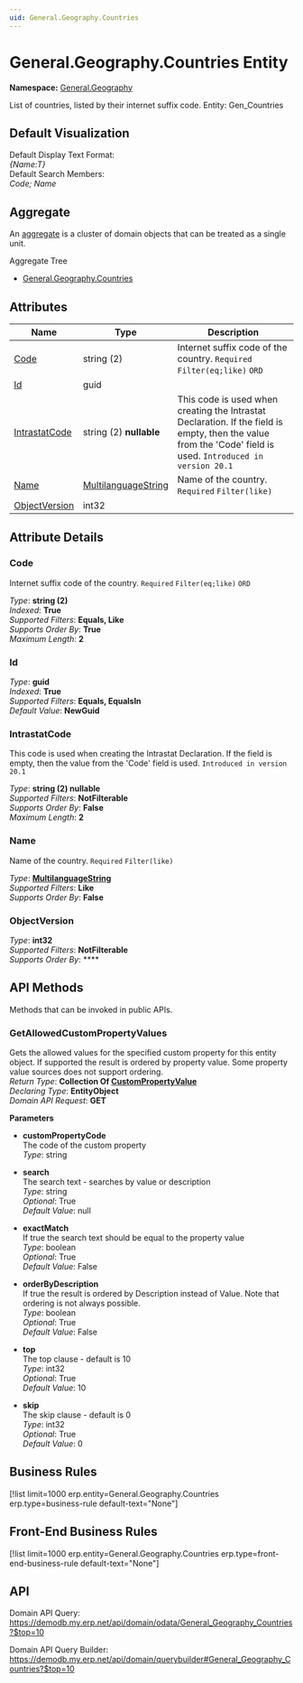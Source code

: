 ```yaml
---
uid: General.Geography.Countries
---
```

# General.Geography.Countries Entity

**Namespace:** [General.Geography](General.Geography.md)  

List of countries, listed by their internet suffix code. Entity: Gen_Countries

## Default Visualization
Default Display Text Format:  
_{Name:T}_  
Default Search Members:  
_Code; Name_  

## Aggregate
An [aggregate](https://docs.erp.net/tech/advanced/concepts/aggregates.html) is a cluster of domain objects that can be treated as a single unit.  

Aggregate Tree  
* [General.Geography.Countries](General.Geography.Countries.md)  

## Attributes

| Name | Type | Description |
| ---- | ---- | --- |
| [Code](General.Geography.Countries.md#code) | string (2) | Internet suffix code of the country. `Required` `Filter(eq;like)` `ORD` 
| [Id](General.Geography.Countries.md#id) | guid |  
| [IntrastatCode](General.Geography.Countries.md#intrastatcode) | string (2) __nullable__ | This code is used when creating the Intrastat Declaration. If the field is empty, then the value from the 'Code' field is used. `Introduced in version 20.1` 
| [Name](General.Geography.Countries.md#name) | [MultilanguageString](../data-types.md#multilanguagestring) | Name of the country. `Required` `Filter(like)` 
| [ObjectVersion](General.Geography.Countries.md#objectversion) | int32 |  


## Attribute Details

### Code

Internet suffix code of the country. `Required` `Filter(eq;like)` `ORD`

_Type_: **string (2)**  
_Indexed_: **True**  
_Supported Filters_: **Equals, Like**  
_Supports Order By_: **True**  
_Maximum Length_: **2**  

### Id

_Type_: **guid**  
_Indexed_: **True**  
_Supported Filters_: **Equals, EqualsIn**  
_Default Value_: **NewGuid**  

### IntrastatCode

This code is used when creating the Intrastat Declaration. If the field is empty, then the value from the 'Code' field is used. `Introduced in version 20.1`

_Type_: **string (2) __nullable__**  
_Supported Filters_: **NotFilterable**  
_Supports Order By_: **False**  
_Maximum Length_: **2**  

### Name

Name of the country. `Required` `Filter(like)`

_Type_: **[MultilanguageString](../data-types.md#multilanguagestring)**  
_Supported Filters_: **Like**  
_Supports Order By_: **False**  

### ObjectVersion

_Type_: **int32**  
_Supported Filters_: **NotFilterable**  
_Supports Order By_: ****  


## API Methods

Methods that can be invoked in public APIs.

### GetAllowedCustomPropertyValues

Gets the allowed values for the specified custom property for this entity object.              If supported the result is ordered by property value. Some property value sources does not support ordering.  
_Return Type_: **Collection Of [CustomPropertyValue](../data-types.md#general.custompropertyvalue)**  
_Declaring Type_: **EntityObject**  
_Domain API Request_: **GET**  

**Parameters**  
  * **customPropertyCode**  
    The code of the custom property  
    _Type_: string  

  * **search**  
    The search text - searches by value or description  
    _Type_: string  
     _Optional_: True  
    _Default Value_: null  

  * **exactMatch**  
    If true the search text should be equal to the property value  
    _Type_: boolean  
     _Optional_: True  
    _Default Value_: False  

  * **orderByDescription**  
    If true the result is ordered by Description instead of Value. Note that ordering is not always possible.  
    _Type_: boolean  
     _Optional_: True  
    _Default Value_: False  

  * **top**  
    The top clause - default is 10  
    _Type_: int32  
     _Optional_: True  
    _Default Value_: 10  

  * **skip**  
    The skip clause - default is 0  
    _Type_: int32  
     _Optional_: True  
    _Default Value_: 0  



## Business Rules

[!list limit=1000 erp.entity=General.Geography.Countries erp.type=business-rule default-text="None"]

## Front-End Business Rules

[!list limit=1000 erp.entity=General.Geography.Countries erp.type=front-end-business-rule default-text="None"]

## API

Domain API Query:
<https://demodb.my.erp.net/api/domain/odata/General_Geography_Countries?$top=10>

Domain API Query Builder:
<https://demodb.my.erp.net/api/domain/querybuilder#General_Geography_Countries?$top=10>

